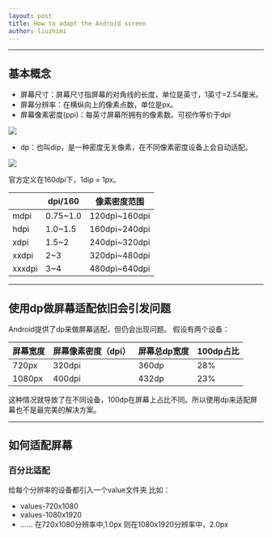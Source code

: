 ```yaml
---
layout: post
title: How to adapt the Android screen
author: liuzhimi
---
```

-----
## 基本概念
- 屏幕尺寸：屏幕尺寸指屏幕的对角线的长度，单位是英寸，1英寸=2.54厘米。
- 屏幕分辨率：在横纵向上的像素点数，单位是px。
- 屏幕像素密度(ppi)：每英寸屏幕所拥有的像素数。可视作等价于dpi

![](https://math.jianshu.com/math?formula=%E6%AF%8F%E8%8B%B1%E5%AF%B8%E6%89%80%E6%8B%A5%E6%9C%89%E7%9A%84%E5%83%8F%E7%B4%A0%E6%95%B0%E7%9B%AE_%7BPPI%7D%3D%5Cfrac%7B%5Csqrt%7B%E6%A8%AA%E5%90%91%5E2_%20%7Bpixel%7D%2B%20%E7%BA%B5%E5%90%91%5E2_%7Bpixel%7D%7D%7D%7B%E5%B1%8F%E5%B9%95%E5%B0%BA%E5%AF%B8_%7Binch%7D%7D)
- dp：也叫dip，是一种密度无关像素，在不同像素密度设备上会自动适配。

![](https://math.jianshu.com/math?formula=px%3Ddp*%5Cfrac%7Bdpi%7D%7B160%7D)

官方定义在160dpi下，1dip = 1px。 

|  | dpi/160 | 像素密度范围|
| ------ | ------ | ------ |
| mdpi | 0.75~1.0 | 120dpi~160dpi |
| hdpi | 1.0~1.5 | 160dpi~240dpi |
| xdpi | 1.5~2 | 240dpi~320dpi |
| xxdpi | 2~3 | 320dpi~480dpi |
| xxxdpi | 3~4 | 480dpi~640dpi |
---
## 使用dp做屏幕适配依旧会引发问题
Android提供了dp来做屏幕适配，但仍会出现问题。
假设有两个设备：

| 屏幕宽度 |屏幕像素密度（dpi）| 屏幕总dp宽度| 100dp占比|
| ------ | ------ | ------ | ------ |
| 720px | 320dpi|360dp| 28%|
| 1080px | 400dpi| 432dp|23%|

这种情况就导致了在不同设备，100dp在屏幕上占比不同。所以使用dp来适配屏幕也不是最完美的解决方案。

---
## 如何适配屏幕
### 百分比适配
给每个分辨率的设备都引入一个value文件夹
比如：
- values-720x1080
- values-1080x1920
- ......
在720x1080分辨率中,<dimen name="x1">1.0px</dimen>
则在1080x1920分辨率中，<dimen name="x1">2.0px</dimen>
